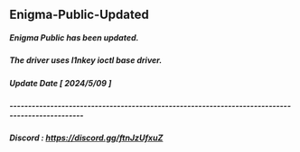 ## Enigma-Public-Updated

##### Enigma Public has been updated.
##### The driver uses l1nkey ioctl base driver.

##### Update Date [ 2024/5/09 ]

##### ------------------------------------------------------------------------------------------------

##### Discord : https://discord.gg/ftnJzUfxuZ

